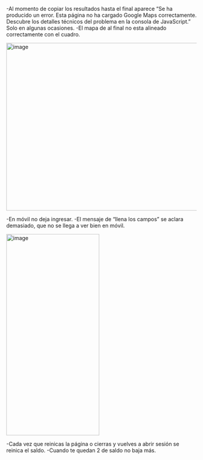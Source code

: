 -Al momento de copiar los resultados hasta el final aparece “Se ha producido un error. Esta página no ha cargado Google Maps correctamente. Descubre los detalles técnicos del problema en la consola de JavaScript.” Solo en algunas ocasiones. 
-El mapa de al final no esta alineado correctamente con el cuadro.

<img width="669" height="444" alt="image" src="https://github.com/user-attachments/assets/27d0aab3-2f37-4d7b-a38a-9c5d6a697074" />
 
-En móvil no deja ingresar.
-El mensaje de “llena los campos” se aclara demasiado, que no se llega a ver bien en móvil.

<img width="246" height="533" alt="image" src="https://github.com/user-attachments/assets/79d2f0fc-0132-44c6-87e5-7ace5662dbc0" />
  
-Cada vez que reinicas la página o cierras y vuelves a abrir sesión se reinica el saldo.
-Cuando te quedan 2 de saldo no baja más.
